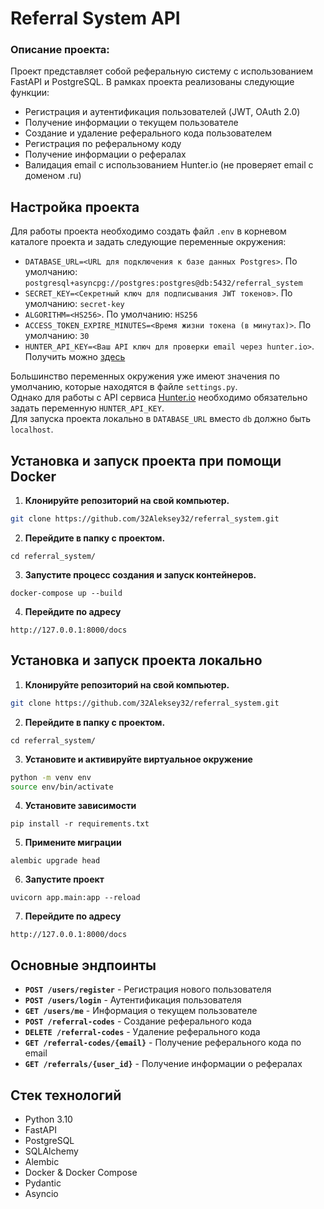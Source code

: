 # Referral System API

### Описание проекта:
Проект представляет собой реферальную систему с использованием FastAPI и PostgreSQL.
В рамках проекта реализованы следующие функции:
- Регистрация и аутентификация пользователей (JWT, OAuth 2.0)
- Получение информации о текущем пользователе
- Создание и удаление реферального кода пользователем
- Регистрация по реферальному коду
- Получение информации о рефералах
- Валидация email с использованием Hunter.io (не проверяет email с доменом .ru)


## Настройка проекта
Для работы проекта необходимо создать файл `.env` в корневом каталоге проекта и задать следующие переменные окружения:

- `DATABASE_URL=<URL для подключения к базе данных Postgres>`. По умолчанию: `postgresql+asyncpg://postgres:postgres@db:5432/referral_system`
- `SECRET_KEY=<Секретный ключ для подписывания JWT токенов>`. По умолчанию: `secret-key`
- `ALGORITHM=<HS256>`. По умолчанию: `HS256`
- `ACCESS_TOKEN_EXPIRE_MINUTES=<Время жизни токена (в минутах)>`. По умолчанию: `30`
- `HUNTER_API_KEY=<Ваш API ключ для проверки email через hunter.io>`. Получить можно [здесь](https://hunter.io/api-keys)

Большинство переменных окружения уже имеют значения по умолчанию, которые находятся в файле `settings.py`.  
Однако для работы с API сервиса [Hunter.io](https://hunter.io) необходимо обязательно задать переменную `HUNTER_API_KEY`.  
Для запуска проекта локально в `DATABASE_URL` вместо `db` должно быть `localhost`.


## Установка и запуск проекта при помощи Docker

1. **Клонируйте репозиторий на свой компьютер.**
```bash
git clone https://github.com/32Aleksey32/referral_system.git
```
2. **Перейдите в папку с проектом.**
```
cd referral_system/
```
3. **Запустите процесс создания и запуск контейнеров.**
```
docker-compose up --build
```
4. **Перейдите по адресу**
```
http://127.0.0.1:8000/docs
```

## Установка и запуск проекта локально

1. **Клонируйте репозиторий на свой компьютер.**
```sh
git clone https://github.com/32Aleksey32/referral_system.git
```
2. **Перейдите в папку с проектом.**
```
cd referral_system/
```
3. **Установите и активируйте виртуальное окружение**
```sh
python -m venv env
source env/bin/activate
```
4. **Установите зависимости**
```
pip install -r requirements.txt
```
5. **Примените миграции**
```
alembic upgrade head
```
6. **Запустите проект**
```
uvicorn app.main:app --reload
```
7. **Перейдите по адресу**
```
http://127.0.0.1:8000/docs
```


## Основные эндпоинты
- **`POST /users/register`** - Регистрация нового пользователя
- **`POST /users/login`** - Аутентификация пользователя
- **`GET /users/me`** - Информация о текущем пользователе
- **`POST /referral-codes`** - Создание реферального кода
- **`DELETE /referral-codes`** - Удаление реферального кода
- **`GET /referral-codes/{email}`** - Получение реферального кода по email
- **`GET /referrals/{user_id}`** - Получение информации о рефералах


## Стек технологий
- Python 3.10
- FastAPI
- PostgreSQL
- SQLAlchemy
- Alembic
- Docker & Docker Compose
- Pydantic
- Asyncio
